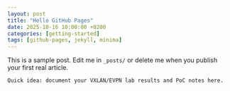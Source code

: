 ```yaml
---
layout: post
title: "Hello GitHub Pages"
date: 2025-10-16 10:00:00 +0200
categories: [getting-started]
tags: [github-pages, jekyll, minima]
---
```


This is a sample post. Edit me in `_posts/` or delete me when you publish your first real article.

```text
Quick idea: document your VXLAN/EVPN lab results and PoC notes here.
```
